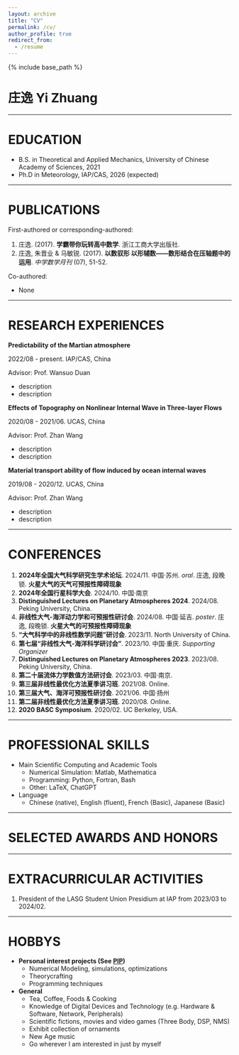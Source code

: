 ```yaml
---
layout: archive
title: "CV"
permalink: /cv/
author_profile: true
redirect_from:
  - /resume
---
```


{% include base_path %}

# 庄逸 Yi Zhuang

***

EDUCATION
======
* B.S. in Theoretical and Applied Mechanics, University of Chinese Academy of Sciences, 2021
* Ph.D in Meteorology, IAP/CAS, 2026 (expected)

***

PUBLICATIONS
======
First-authored or corresponding-authored:
1. 庄逸. (2017). **学霸带你玩转高中数学**. 浙江工商大学出版社.
1. 庄逸, 朱晋业 &  马敏锐. (2017). **以数驭形 以形辅数——数形结合在压轴题中的运用**. *中学数学月刊* (07), 51-52.

Co-authored:
* None

***

RESEARCH EXPERIENCES
======
**Predictability of the Martian atmosphere**

2022/08 - present. IAP/CAS, China

Advisor: Prof. Wansuo Duan

* description
* description

**Effects of Topography on Nonlinear Internal Wave in Three-layer Flows**

2020/08 - 2021/06. UCAS, China

Advisor: Prof. Zhan Wang

* description
* description

**Material transport ability of flow induced by ocean internal waves**

2019/08 - 2020/12. UCAS, China

Advisor: Prof. Zhan Wang

* description
* description

***

CONFERENCES
======
1. **2024年全国大气科学研究生学术论坛**. 2024/11. 中国·苏州. *oral*. 庄逸, 段晚锁. **火星大气的天气可预报性障碍现象**
1. **2024年全国行星科学大会**. 2024/10. 中国·南京
1. **Distinguished Lectures on Planetary Atmospheres 2024**. 2024/08. Peking University, China.
1. **非线性大气-海洋动力学和可预报性研讨会**. 2024/08. 中国·延吉. *poster*. 庄逸, 段晚锁. **火星大气的可预报性障碍现象**
1. **“大气科学中的非线性数学问题”研讨会**. 2023/11. North University of China.
1. **第七届“非线性大气-海洋科学研讨会”**. 2023/10. 中国·重庆. *Supporting Organizer*
1. **Distinguished Lectures on Planetary Atmospheres 2023**. 2023/08. Peking University, China.
1. **第二十届流体力学数值方法研讨会**. 2023/03. 中国·南京.
1. **第三届非线性最优化方法夏季讲习班**. 2021/08. Online.
1. **第三届大气、海洋可预报性研讨会**. 2021/06. 中国·扬州
1. **第二届非线性最优化方法夏季讲习班**. 2020/08. Online.
1. **2020 BASC Symposium**. 2020/02. UC Berkeley, USA.

***

PROFESSIONAL SKILLS
======
* Main Scientific Computing and Academic Tools
  * Numerical Simulation: Matlab, Mathematica
  * Programming: Python, Fortran, Bash
  * Other: LaTeX, ChatGPT
* Language
  * Chinese (native), English (fluent), French (Basic), Japanese (Basic)

***

SELECTED AWARDS AND HONORS
======

***

EXTRACURRICULAR ACTIVITIES
======
1. President of the LASG Student Union Presidium at IAP from 2023/03 to 2024/02.

***

HOBBYS
======
* **Personal interest projects (See [PIP](/pip/))**
  * Numerical Modeling, simulations, optimizations
  * Theorycrafting
  * Programming techniques
* **General**
  * Tea, Coffee, Foods & Cooking
  * Knowledge of Digital Devices and Technology (e.g. Hardware & Software, Network, Peripherals)
  * Scientific fictions, movies and video games (Three Body, DSP, NMS)
  * Exhibit collection of ornaments
  * New Age music
  * Go wherever I am interested in just by myself
